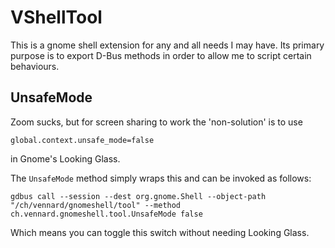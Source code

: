 
# VShellTool

This is a gnome shell extension for any and all needs I may have.
Its primary purpose is to export D-Bus methods in order to 
allow me to script certain behaviours.

## UnsafeMode

Zoom sucks, but for screen sharing to work the 'non-solution' is to 
use

```
global.context.unsafe_mode=false
```

in Gnome's Looking Glass.

The `UnsafeMode` method simply wraps this and can be invoked as follows:

```
gdbus call --session --dest org.gnome.Shell --object-path "/ch/vennard/gnomeshell/tool" --method ch.vennard.gnomeshell.tool.UnsafeMode false
```

Which means you can toggle this switch without needing Looking Glass.

